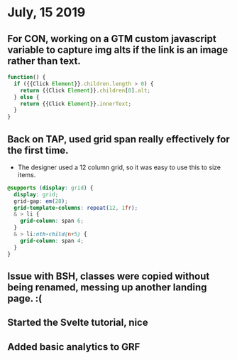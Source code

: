 # July, 15 2019

## For CON, working on a GTM custom javascript variable to capture img alts if the link is an image rather than text.

```js
function() {
  if ({{Click Element}}.children.length > 0) {
    return {{Click Element}}.children[0].alt;
  } else {
    return {{Click Element}}.innerText;
  }
}
```

## Back on TAP, used grid span really effectively for the first time.
- The designer used a 12 column grid, so it was easy to use this to size items.

```scss
@supports (display: grid) {
  display: grid;
  grid-gap: em(28);
  grid-template-columns: repeat(12, 1fr);
  & > li {
    grid-column: span 6;
  }
  & > li:nth-child(n+5) {
    grid-column: span 4;
  }
}
```

## Issue with BSH, classes were copied without being renamed, messing up another landing page. :(

## Started the Svelte tutorial, nice

## Added basic analytics to GRF

